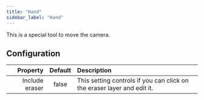 ```yaml
---
title: "Hand"
sidebar_label: "Hand"
---
```


This is a special tool to move the camera.

## Configuration

|       Property | Default | Description                                                             |
| --------------:|:-------:|:----------------------------------------------------------------------- |
| Include eraser |  false  | This setting controls if you can click on the eraser layer and edit it. |
